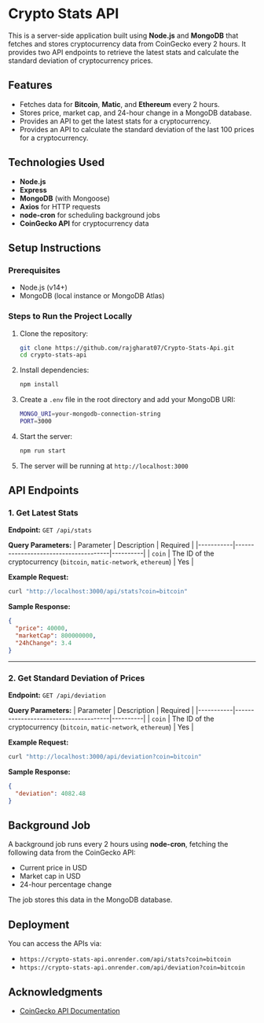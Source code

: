 # Crypto Stats API

This is a server-side application built using **Node.js** and **MongoDB** that fetches and stores cryptocurrency data from CoinGecko every 2 hours. It provides two API endpoints to retrieve the latest stats and calculate the standard deviation of cryptocurrency prices.

## Features
- Fetches data for **Bitcoin**, **Matic**, and **Ethereum** every 2 hours.
- Stores price, market cap, and 24-hour change in a MongoDB database.
- Provides an API to get the latest stats for a cryptocurrency.
- Provides an API to calculate the standard deviation of the last 100 prices for a cryptocurrency.

## Technologies Used
- **Node.js**
- **Express**
- **MongoDB** (with Mongoose)
- **Axios** for HTTP requests
- **node-cron** for scheduling background jobs
- **CoinGecko API** for cryptocurrency data

## Setup Instructions

### Prerequisites
- Node.js (v14+)
- MongoDB (local instance or MongoDB Atlas)

### Steps to Run the Project Locally

1. Clone the repository:
   ```bash
   git clone https://github.com/rajgharat07/Crypto-Stats-Api.git
   cd crypto-stats-api
   ```

2. Install dependencies:
   ```bash
   npm install
   ```

3. Create a `.env` file in the root directory and add your MongoDB URI:
   ```bash
   MONGO_URI=your-mongodb-connection-string
   PORT=3000
   ```

4. Start the server:
   ```bash
   npm run start
   ```

5. The server will be running at `http://localhost:3000`

## API Endpoints

### 1. **Get Latest Stats**
**Endpoint:** `GET /api/stats`

**Query Parameters:**
| Parameter | Description                          | Required |
|-----------|--------------------------------------|----------|
| `coin`    | The ID of the cryptocurrency (`bitcoin`, `matic-network`, `ethereum`) | Yes      |

**Example Request:**
```bash
curl "http://localhost:3000/api/stats?coin=bitcoin"
```

**Sample Response:**
```json
{
  "price": 40000,
  "marketCap": 800000000,
  "24hChange": 3.4
}
```

---

### 2. **Get Standard Deviation of Prices**
**Endpoint:** `GET /api/deviation`

**Query Parameters:**
| Parameter | Description                          | Required |
|-----------|--------------------------------------|----------|
| `coin`    | The ID of the cryptocurrency (`bitcoin`, `matic-network`, `ethereum`) | Yes      |

**Example Request:**
```bash
curl "http://localhost:3000/api/deviation?coin=bitcoin"
```

**Sample Response:**
```json
{
  "deviation": 4082.48
}
```

## Background Job
A background job runs every 2 hours using **node-cron**, fetching the following data from the CoinGecko API:
- Current price in USD
- Market cap in USD
- 24-hour percentage change

The job stores this data in the MongoDB database.

## Deployment

You can access the APIs via:
- `https://crypto-stats-api.onrender.com/api/stats?coin=bitcoin`
- `https://crypto-stats-api.onrender.com/api/deviation?coin=bitcoin`


## Acknowledgments
- [CoinGecko API Documentation](https://docs.coingecko.com/v3.0.1/reference/introduction)
